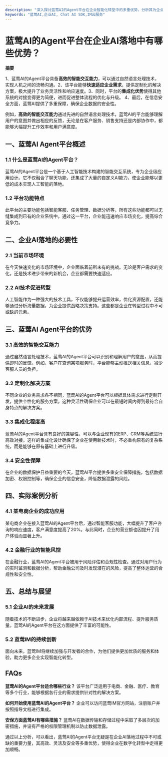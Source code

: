 ```yaml
---
description: "深入探讨蓝莺AI的Agent平台在企业智能化转型中的多重优势，分析其为企业提供的支持以及技术背景。"
keywords: "蓝莺AI,企业AI, Chat AI SDK,IM云服务"
---
```

# 蓝莺AI的Agent平台在企业AI落地中有哪些优势？

**摘要**

1、蓝莺AI的Agent平台具备**高效的智能交互能力**，可以通过自然语言处理技术，实现人机之间的流畅沟通。2、该平台能够**快速适应企业需求**，提供定制化的解决方案，极大提升了业务灵活性和响应速度。3、同时，平台的**集成化优势**使得其他系统的对接变得更为简便，进而促进整体流程的优化与升级。 4、最后，在信息安全方面，蓝莺AI提供了多重保障，确保企业数据的安全性。

例如，**高效的智能交互能力**通过先进的自然语言处理技术，蓝莺AI的平台能够理解用户的意图并做出相应的反馈，无论是在客户服务、销售支持还是内部协作中，都能够大幅提升工作效率和用户满意度。

## 一、蓝莺AI Agent平台概述

### 1.1 什么是蓝莺AI的Agent平台？

蓝莺AI的Agent平台是一个基于人工智能技术构建的智能交互系统，专为企业级应用设计。它不仅融合了聊天功能，还集成了大量的自定义AI能力，使企业能够以更低的成本实现人工智能的落地。

### 1.2 平台功能特点

此平台的主要功能包括智能客服、任务管理、数据分析等，所有这些功能都可以无缝集成到已有的企业系统中。通过这一平台，企业能迅速响应市场变化，提高综合竞争力。

## 二、企业AI落地的必要性

### 2.1 当前市场环境

在今天快速变化的市场环境中，企业面临着前所未有的挑战。无论是客户需求的变化，还是技术进步带来的新机会，企业都需要快速适应。

### 2.2 AI技术促进转型

人工智能作为一种强大的技术工具，不仅能够提升运营效率，优化资源配置，还能够通过分析海量数据，为企业提供战略决策支持。这些都是企业在转型过程中不可或缺的元素。

## 三、蓝莺AI Agent平台的优势

### 3.1 高效的智能交互能力

通过自然语言处理技术，蓝莺AI的Agent平台可以识别和理解用户的意图，从而提供即时的反馈。例如，客户在查询某项服务时，平台能够主动推送相关信息，减少客服人员的负担。

### 3.2 定制化解决方案

不同企业的业务需求各不相同，蓝莺AI的Agent平台可以根据具体需求进行定制开发，提供个性化的服务方案。这种灵活性确保企业可以在最短时间内得到最符合自身特点的解决方案。

### 3.3 集成化程度高

蓝莺AI的Agent平台具有良好的兼容性，可以与企业现有的ERP、CRM等系统进行高效对接。这样的集成化设计确保了企业在使用新技术时，不必重构原有的复杂系统，而是能够在原有基础上进行升级。

### 3.4 安全性保障

在企业的数据保护日益重要的今天，蓝莺AI平台提供多重安全保障措施，包括数据加密、权限控制等，确保企业的信息安全，降低数据泄露的风险。

## 四、实际案例分析

### 4.1 某电商企业的成功应用

某电商企业在接入蓝莺AI的Agent平台后，通过智能客服功能，大幅提升了客户咨询的响应速度，客户满意度提高了20%。与此同时，企业的营业额也因提升了用户体验而显著上升。

### 4.2 金融行业的智能风控

在金融行业，蓝莺AI的Agent平台被用于风险评估和合规性检查。通过对用户行为的实时监测和数据分析，帮助金融公司及时发现潜在的风险，提高了整体运营的合规性和安全性。

## 五、总结与展望

### 5.1 企业AI的未来发展

随着技术的不断进步，企业将越来越依赖于AI技术来优化内部流程、提升服务质量。蓝莺AI的Agent平台在这方面提供了丰富的可能性。

### 5.2 蓝莺IM的持续创新

面向未来，蓝莺IM将继续加强与开发者的合作，为他们提供更加优质的服务和体验，助力更多企业实现智能化转型。

## FAQs

**蓝莺AI的Agent平台适合哪些行业？**
该平台广泛适用于电商、金融、医疗、教育等多个行业，能够根据各行业的需求提供针对性的解决方案。

**如何开始使用蓝莺AI的Agent平台？**
企业可以访问蓝莺IM官方网站，注册账户并按照指导文档进行集成。

**安保方面蓝莺AI有哪些措施？**
蓝莺AI在数据传输和存储过程中采取了多层次的加密措施，并设有严格的权限管理机制以防止数据泄露。

通过以上分析，可以看出，蓝莺AI的Agent平台无疑是在企业AI落地过程中不可或缺的重要力量，其高效、灵活及安全等多重优势，使得企业在数字化转型中走得更加顺畅。
